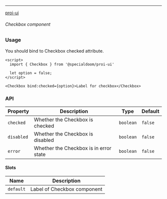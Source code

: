 ---

[proi-ui](https://github.com/specialdoom/proi-ui)

###### Checkbox component

### Usage

You should bind to Checkbox checked attribute.

```sveltehtml
<script>
  import { Checkbox } from '@specialdoom/proi-ui'
  
  let option = false;
</script>

<Checkbox bind:checked={option}>Label for checkbox</Checkbox>
```

### API

| Property   | Description                            | Type      | Default |
|------------|----------------------------------------|-----------|---------|
| `checked`  | Whether the Checkbox is checked        | `boolean` | `false` |
| `disabled` | Whether the Checkbox is disabled       | `boolean` | `false` |
| `error`    | Whether the Checkbox is in error state | `boolean` | `false` |

#### Slots
| Name       | Description                 |
|------------|-----------------------------|
| `default`  | Label of Checkbox component |